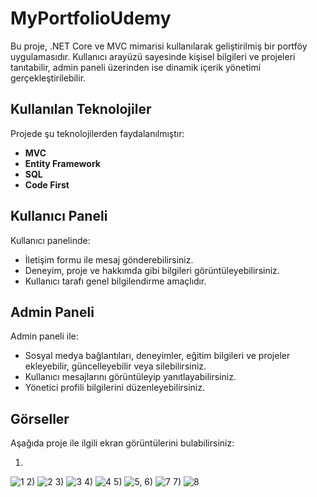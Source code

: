 # MyPortfolioUdemy

Bu proje, .NET Core ve MVC mimarisi kullanılarak geliştirilmiş bir portföy uygulamasıdır. Kullanıcı arayüzü sayesinde kişisel bilgileri ve projeleri tanıtabilir, admin paneli üzerinden ise dinamik içerik yönetimi gerçekleştirilebilir.

## Kullanılan Teknolojiler
Projede şu teknolojilerden faydalanılmıştır:

- **MVC**
- **Entity Framework**
- **SQL**
- **Code First**

## Kullanıcı Paneli
Kullanıcı panelinde:

- İletişim formu ile mesaj gönderebilirsiniz.
- Deneyim, proje ve hakkımda gibi bilgileri görüntüleyebilirsiniz.
- Kullanıcı tarafı genel bilgilendirme amaçlıdır.

## Admin Paneli
Admin paneli ile:

- Sosyal medya bağlantıları, deneyimler, eğitim bilgileri ve projeler ekleyebilir, güncelleyebilir veya silebilirsiniz.
- Kullanıcı mesajlarını görüntüleyip yanıtlayabilirsiniz.
- Yönetici profili bilgilerini düzenleyebilirsiniz.

## Görseller
Aşağıda proje ile ilgili ekran görüntülerini bulabilirsiniz:

1)
 ![1](https://github.com/user-attachments/assets/5424eab1-8751-4a09-ad2f-78527afc11ef)
2)
  ![2](https://github.com/user-attachments/assets/2165f1aa-676b-4ae1-890d-7839a14a7f22)
3) 
![3](https://github.com/user-attachments/assets/2997c8b2-e95b-4637-ac88-c159faeaf879)
4)
![4](https://github.com/user-attachments/assets/a6a7751a-ff15-4123-81ec-edb1b4d887ae)
5)
 ![5,](https://github.com/user-attachments/assets/2007bed8-e3d6-4e14-b287-1c4278f2d83f)
6)
![7](https://github.com/user-attachments/assets/534a0397-2140-4398-97ad-fda424c28776)
7)
 ![8](https://github.com/user-attachments/assets/e88a2025-6e2f-4297-9383-458de0447ee1)














    

